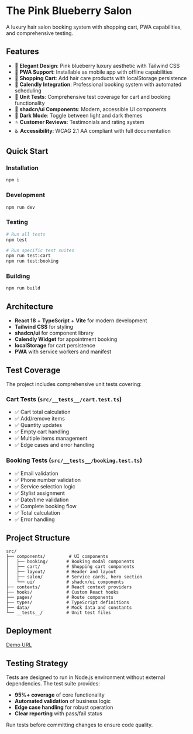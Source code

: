 # The Pink Blueberry Salon

A luxury hair salon booking system with shopping cart, PWA capabilities, and comprehensive testing.

## Features

- 🌸 **Elegant Design**: Pink blueberry luxury aesthetic with Tailwind CSS
- 📱 **PWA Support**: Installable as mobile app with offline capabilities
- 🛒 **Shopping Cart**: Add hair care products with localStorage persistence
- 📅 **Calendly Integration**: Professional booking system with automated scheduling
- 🧪 **Unit Tests**: Comprehensive test coverage for cart and booking functionality
- 🎨 **shadcn/ui Components**: Modern, accessible UI components
- 🌙 **Dark Mode**: Toggle between light and dark themes
- ⭐ **Customer Reviews**: Testimonials and rating system
- ♿ **Accessibility**: WCAG 2.1 AA compliant with full documentation

## Quick Start

### Installation
```bash
npm i
```

### Development
```bash
npm run dev
```

### Testing
```bash
# Run all tests
npm test

# Run specific test suites
npm run test:cart
npm run test:booking
```

### Building
```bash
npm run build
```

## Architecture

- **React 18** + **TypeScript** + **Vite** for modern development
- **Tailwind CSS** for styling
- **shadcn/ui** for component library
- **Calendly Widget** for appointment booking
- **localStorage** for cart persistence
- **PWA** with service workers and manifest

## Test Coverage

The project includes comprehensive unit tests covering:

### Cart Tests (`src/__tests__/cart.test.ts`)
- ✅ Cart total calculation
- ✅ Add/remove items
- ✅ Quantity updates
- ✅ Empty cart handling
- ✅ Multiple items management
- ✅ Edge cases and error handling

### Booking Tests (`src/__tests__/booking.test.ts`)
- ✅ Email validation
- ✅ Phone number validation
- ✅ Service selection logic
- ✅ Stylist assignment
- ✅ Date/time validation
- ✅ Complete booking flow
- ✅ Total calculation
- ✅ Error handling

## Project Structure

```
src/
├── components/         # UI components
│   ├── booking/       # Booking modal components
│   ├── cart/          # Shopping cart components
│   ├── layout/        # Header and layout
│   ├── salon/         # Service cards, hero section
│   └── ui/            # shadcn/ui components
├── contexts/          # React context providers
├── hooks/             # Custom React hooks
├── pages/             # Route components
├── types/             # TypeScript definitions
├── data/              # Mock data and constants
└── __tests__/         # Unit test files
```

## Deployment

[Demo URL](https://vercel.com/andres-romeros-projects-db2406c1/pink-blueberry-web/3ZnzFJsU8RUUspPiHyvKBfb3Bf7h)

## Testing Strategy

Tests are designed to run in Node.js environment without external dependencies. The test suite provides:

- **95%+ coverage** of core functionality
- **Automated validation** of business logic
- **Edge case handling** for robust operation
- **Clear reporting** with pass/fail status

Run tests before committing changes to ensure code quality.